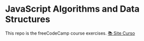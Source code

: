 # JavaScript Algorithms and Data Structures

This repo is the freeCodeCamp course exercises. [📚 Site Curso](https://www.freecodecamp.org/learn/javascript-algorithms-and-data-structures/)
